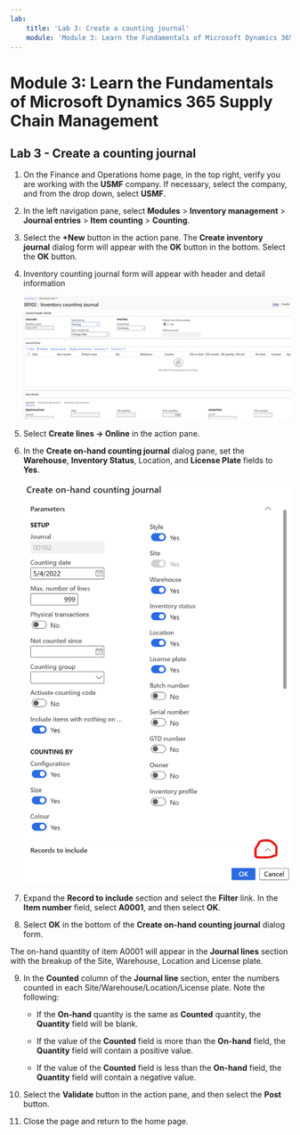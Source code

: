 ```yaml
---
lab:
    title: 'Lab 3: Create a counting journal'
    module: 'Module 3: Learn the Fundamentals of Microsoft Dynamics 365 Supply Chain Management'
---
```


# Module 3: Learn the Fundamentals of Microsoft Dynamics 365 Supply Chain Management

## Lab 3 - Create a counting journal

1. On the Finance and Operations home page, in the top right, verify you are working with the **USMF** company. If necessary, select the company, and from the drop down, select **USMF**.

2. In the left navigation pane, select **Modules** > **Inventory management** > **Journal entries** > **Item counting** > **Counting**.

3. Select the **+New** button in the action pane. The **Create inventory journal** dialog form will appear with the **OK** button in the bottom. Select the **OK** button.

4. Inventory counting journal form will appear with header and detail information

	![Screenshot of the Inventory counting journal form with header and detail information filled in.](./media/lp-scm-m-002-warehouse-inventory-mgmt-06.png)

5. Select **Create lines -&gt; Online** in the action pane.

6. In the **Create on-hand counting journal** dialog pane, set the **Warehouse**, **Inventory Status**, Location, and **License Plate** fields to **Yes**. 

	![Screenshot of the Create on-hand counting journal dialog pane with the fields set as described.](./media/lp-scm-m-002-warehouse-inventory-mgmt-07.png)

7. Expand the **Record to include** section and select the **Filter** link. In the **Item number** field, select **A0001**, and then select **OK**.

8. Select **OK** in the bottom of the **Create on-hand counting journal** dialog form.

The on-hand quantity of item A0001 will appear in the **Journal lines** section with the breakup of the Site, Warehouse, Location and License plate.

9. In the **Counted** column of the **Journal line** section, enter the numbers counted in each Site/Warehouse/Location/License plate. Note the following:

	- If the **On-hand** quantity is the same as **Counted** quantity, the **Quantity** field will be blank.

	- If the value of the **Counted** field is more than the **On-hand** field, the **Quantity** field will contain a positive value.

	- If the value of the **Counted** field is less than the **On-hand** field, the **Quantity** field will contain a negative value.

10. Select the **Validate** button in the action pane, and then select the **Post** button.

11. Close the page and return to the home page.
